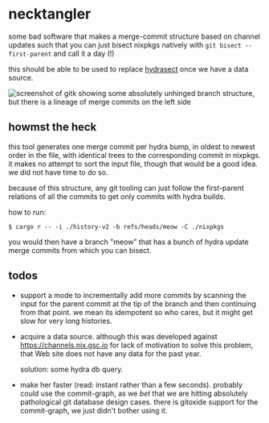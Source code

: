 <!--
SPDX-FileCopyrightText: 2024 jade lovelace

SPDX-License-Identifier: MPL-2.0
-->

# necktangler

some bad software that makes a merge-commit structure based on channel updates
such that you can just bisect nixpkgs natively with `git bisect --first-parent`
and call it a day (!)

this should be able to be used to replace
[hydrasect](https://git.qyliss.net/hydrasect/tree/) once we have a data source.

![screenshot of gitk showing some absolutely unhinged branch structure, but
there is a lineage of merge commits on the left side](./screenshot.png)

## howmst the heck

this tool generates one merge commit per hydra bump, in oldest to newest order
in the file, with identical trees to the corresponding commit in nixpkgs. it
makes no attempt to sort the input file, though that would be a good idea. we
did not have time to do so.

because of this structure, any git tooling can just follow the first-parent
relations of all the commits to get only commits with hydra builds.

how to run:

```
$ cargo r -- -i ./history-v2 -b refs/heads/meow -C ./nixpkgs
```

you would then have a branch "meow" that has a bunch of hydra update merge
commits from which you can bisect.

## todos

* support a mode to incrementally add more commits by scanning the input for
  the parent commit at the tip of the branch and then continuing from that
  point. we mean its idempotent so who cares, but it might get slow for very
  long histories.
* acquire a data source. although this was developed against
  https://channels.nix.gsc.io for lack of motivation to solve this problem,
  that Web site does not have any data for the past year.

  solution: some hydra db query.
* make her faster (read: instant rather than a few seconds). probably could use
  the commit-graph, as we *bet* that we are hitting absolutely pathological git
  database design cases. there is gitoxide support for the commit-graph, we
  just didn't bother using it.
